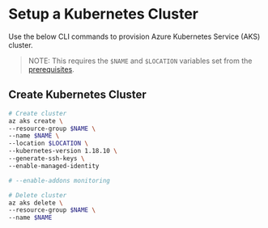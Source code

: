 # Setup a Kubernetes Cluster

Use the below CLI commands to provision Azure Kubernetes Service (AKS) cluster.

> NOTE: This requires the `$NAME` and `$LOCATION` variables set from the [prerequisites](/00_prequisites/README.md).

## Create Kubernetes Cluster

```bash
# Create cluster
az aks create \
--resource-group $NAME \
--name $NAME \
--location $LOCATION \
--kubernetes-version 1.18.10 \
--generate-ssh-keys \
--enable-managed-identity

# --enable-addons monitoring

# Delete cluster
az aks delete \
--resource-group $NAME \
--name $NAME
```
